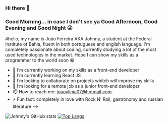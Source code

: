 ### Hi there 👋

### Good Morning... in case I don't see ya Good Afternoon, Good Evening and Good Night 😜


#hello, my name is João Ferreira AKA Johnny, a student at the Federal Institute of Bahia,
fluent in both portuguese and english language. I'm completely passionate about coding,
currently studying a lot of the most used technologies in the market. 
Hope I can show my skills as a programmer to the world soon 😁


- 🔭 I’m currently working on my skills as a front-end developer
- 🌱 I’m currently learning React JS
- 👯 I’m looking to collaborate on projects whitch will improve my skills
- 🤝 I’m looking for a remote job as a junior front-end developer
- 📫 How to reach me: joaovlima07@hotmail.com.
- ⚡ Fun fact: completely in love with Rock N' Roll, gastronomy and russian literature
-->

![Johnny's GitHub stats](https://github-readme-stats.vercel.app/api?username=anuraghazra&show_icons=true&theme=radical)  [![Top Langs](https://github-readme-stats.vercel.app/api/top-langs/?username=anuraghazra&layout=compact)](https://github.com/anuraghazra/github-readme-stats)
